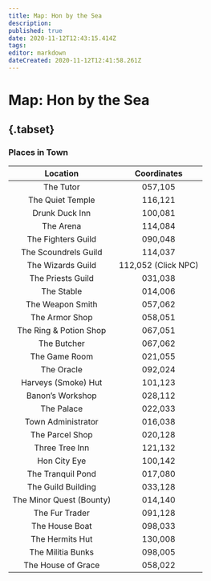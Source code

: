 ```yaml
---
title: Map: Hon by the Sea
description: 
published: true
date: 2020-11-12T12:43:15.414Z
tags: 
editor: markdown
dateCreated: 2020-11-12T12:41:58.261Z
---
```


# Map: Hon by the Sea
## {.tabset}
### Places in Town
| **Location** | Coordinates |
| :---: | :---: | 
|The Tutor |	057,105 |
|The Quiet Temple |	116,121|
Drunk Duck Inn |	100,081|
The Arena |	114,084|
The Fighters Guild |	090,048|
The Scoundrels Guild |	114,037|
The Wizards Guild |	112,052 (Click NPC)|
The Priests Guild |	031,038|
The Stable |	014,006|
The Weapon Smith |	057,062|
The Armor Shop |	058,051|
The Ring & Potion Shop |	067,051|
The Butcher |067,062|
The Game Room	|021,055|
The Oracle |	092,024|
Harveys (Smoke) Hut |	101,123|
Banon’s Workshop |	028,112|
The Palace 	|022,033|
Town Administrator |	016,038|
The Parcel Shop |	020,128|
Three Tree Inn | 121,132|
Hon City Eye | 100,142|
The Tranquil Pond |017,080|
The Guild Building |033,128|
The Minor Quest (Bounty)| 014,140|
The Fur Trader |	091,128|
The House Boat |	098,033|
The Hermits Hut |	130,008|
The Militia Bunks |	098,005|
The House of Grace |	058,022 |